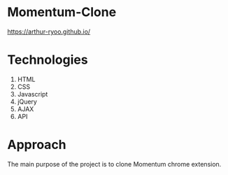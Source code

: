 # Momentum-Clone
https://arthur-ryoo.github.io/

# Technologies
1. HTML
1. CSS
1. Javascript
1. jQuery
1. AJAX
1. API

# Approach
The main purpose of the project is to clone Momentum chrome extension.
